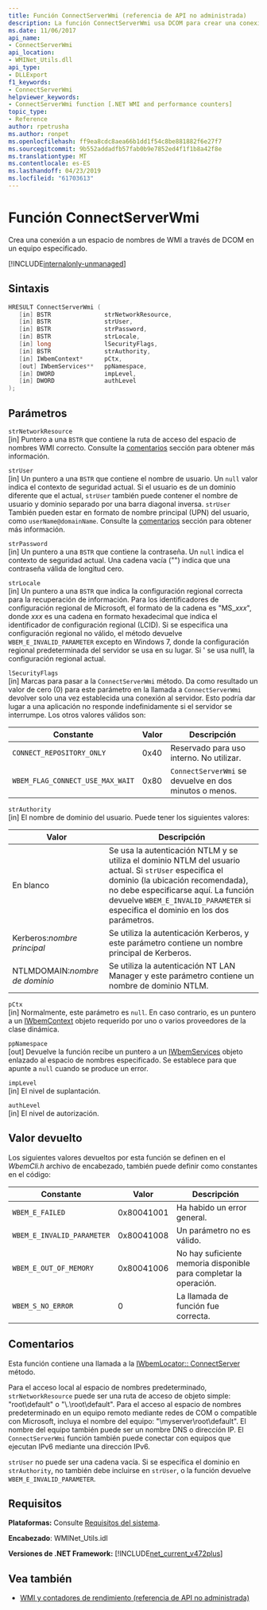 ```yaml
---
title: Función ConnectServerWmi (referencia de API no administrada)
description: La función ConnectServerWmi usa DCOM para crear una conexión a un espacio de nombres WMI.
ms.date: 11/06/2017
api_name:
- ConnectServerWmi
api_location:
- WMINet_Utils.dll
api_type:
- DLLExport
f1_keywords:
- ConnectServerWmi
helpviewer_keywords:
- ConnectServerWmi function [.NET WMI and performance counters]
topic_type:
- Reference
author: rpetrusha
ms.author: ronpet
ms.openlocfilehash: ff9ea8cdc8aea66b1dd1f54c8be881882f6e27f7
ms.sourcegitcommit: 9b552addadfb57fab0b9e7852ed4f1f1b8a42f8e
ms.translationtype: MT
ms.contentlocale: es-ES
ms.lasthandoff: 04/23/2019
ms.locfileid: "61703613"
---
```

# <a name="connectserverwmi-function"></a>Función ConnectServerWmi

Crea una conexión a un espacio de nombres de WMI a través de DCOM en un equipo especificado.

[!INCLUDE[internalonly-unmanaged](../../../../includes/internalonly-unmanaged.md)]

## <a name="syntax"></a>Sintaxis

```cpp
HRESULT ConnectServerWmi (
   [in] BSTR               strNetworkResource,
   [in] BSTR               strUser,
   [in] BSTR               strPassword,
   [in] BSTR               strLocale,
   [in] long               lSecurityFlags,
   [in] BSTR               strAuthority,
   [in] IWbemContext*      pCtx,
   [out] IWbemServices**   ppNamespace,
   [in] DWORD              impLevel,
   [in] DWORD              authLevel
);
```

## <a name="parameters"></a>Parámetros

`strNetworkResource`\
[in] Puntero a una `BSTR` que contiene la ruta de acceso del espacio de nombres WMI correcto. Consulte la [comentarios](#remarks) sección para obtener más información.

`strUser`\
[in] Un puntero a una `BSTR` que contiene el nombre de usuario. Un `null` valor indica el contexto de seguridad actual. Si el usuario es de un dominio diferente que el actual, `strUser` también puede contener el nombre de usuario y dominio separado por una barra diagonal inversa. `strUser` También pueden estar en formato de nombre principal (UPN) del usuario, como `userName@domainName`. Consulte la [comentarios](#remarks) sección para obtener más información.

`strPassword`\
[in] Un puntero a una `BSTR` que contiene la contraseña. Un `null` indica el contexto de seguridad actual. Una cadena vacía ("") indica que una contraseña válida de longitud cero.

`strLocale`\
[in] Un puntero a una `BSTR` que indica la configuración regional correcta para la recuperación de información. Para los identificadores de configuración regional de Microsoft, el formato de la cadena es "MS\_*xxx*", donde *xxx* es una cadena en formato hexadecimal que indica el identificador de configuración regional (LCID). Si se especifica una configuración regional no válido, el método devuelve `WBEM_E_INVALID_PARAMETER` excepto en Windows 7, donde la configuración regional predeterminada del servidor se usa en su lugar. Si ' se usa null1, la configuración regional actual.

`lSecurityFlags`\
[in] Marcas para pasar a la `ConnectServerWmi` método. Da como resultado un valor de cero (0) para este parámetro en la llamada a `ConnectServerWmi` devolver solo una vez establecida una conexión al servidor. Esto podría dar lugar a una aplicación no responde indefinidamente si el servidor se interrumpe. Los otros valores válidos son:

| Constante  | Valor  | Descripción  |
|---------|---------|---------|
| `CONNECT_REPOSITORY_ONLY` | 0x40 | Reservado para uso interno. No utilizar. |
| `WBEM_FLAG_CONNECT_USE_MAX_WAIT` | 0x80 | `ConnectServerWmi` se devuelve en dos minutos o menos. |

`strAuthority`\
[in] El nombre de dominio del usuario. Puede tener los siguientes valores:

| Valor | Descripción |
|---------|---------|
| En blanco | Se usa la autenticación NTLM y se utiliza el dominio NTLM del usuario actual. Si `strUser` especifica el dominio (la ubicación recomendada), no debe especificarse aquí. La función devuelve `WBEM_E_INVALID_PARAMETER` si especifica el dominio en los dos parámetros. |
| Kerberos:*nombre principal* | Se utiliza la autenticación Kerberos, y este parámetro contiene un nombre principal de Kerberos. |
| NTLMDOMAIN:*nombre de dominio* | Se utiliza la autenticación NT LAN Manager y este parámetro contiene un nombre de dominio NTLM. |

`pCtx`\
[in] Normalmente, este parámetro es `null`. En caso contrario, es un puntero a un [IWbemContext](/windows/desktop/api/wbemcli/nn-wbemcli-iwbemcontext) objeto requerido por uno o varios proveedores de la clase dinámica.

`ppNamespace`\
[out] Devuelve la función recibe un puntero a un [IWbemServices](/windows/desktop/api/wbemcli/nn-wbemcli-iwbemservices) objeto enlazado al espacio de nombres especificado. Se establece para que apunte a `null` cuando se produce un error.

`impLevel`\
[in] El nivel de suplantación.

`authLevel`\
[in] El nivel de autorización.

## <a name="return-value"></a>Valor devuelto

Los siguientes valores devueltos por esta función se definen en el *WbemCli.h* archivo de encabezado, también puede definir como constantes en el código:

|Constante  |Valor  |Descripción  |
|---------|---------|---------|
| `WBEM_E_FAILED` | 0x80041001 | Ha habido un error general. |
| `WBEM_E_INVALID_PARAMETER` | 0x80041008 | Un parámetro no es válido. |
| `WBEM_E_OUT_OF_MEMORY` | 0x80041006 | No hay suficiente memoria disponible para completar la operación. |
| `WBEM_S_NO_ERROR` | 0 | La llamada de función fue correcta.  |

## <a name="remarks"></a>Comentarios

Esta función contiene una llamada a la [IWbemLocator:: ConnectServer](/windows/desktop/api/wbemcli/nf-wbemcli-iwbemlocator-connectserver) método.

Para el acceso local al espacio de nombres predeterminado, `strNetworkResource` puede ser una ruta de acceso de objeto simple: "root\default" o "\\.\root\default". Para el acceso al espacio de nombres predeterminado en un equipo remoto mediante redes de COM o compatible con Microsoft, incluya el nombre del equipo: "\\myserver\root\default". El nombre del equipo también puede ser un nombre DNS o dirección IP. El `ConnectServerWmi` función también puede conectar con equipos que ejecutan IPv6 mediante una dirección IPv6.

`strUser` no puede ser una cadena vacía. Si se especifica el dominio en `strAuthority`, no también debe incluirse en `strUser`, o la función devuelve `WBEM_E_INVALID_PARAMETER`.

## <a name="requirements"></a>Requisitos

 **Plataformas:** Consulte [Requisitos del sistema](../../../../docs/framework/get-started/system-requirements.md).

 **Encabezado**: WMINet_Utils.idl

 **Versiones de .NET Framework:** [!INCLUDE[net_current_v472plus](../../../../includes/net-current-v472plus.md)]

## <a name="see-also"></a>Vea también

- [WMI y contadores de rendimiento (referencia de API no administrada)](index.md)